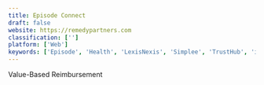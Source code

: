 ```yaml
---
title: Episode Connect
draft: false 
website: https://remedypartners.com
classification: ['']
platform: ['Web']
keywords: ['Episode', 'Health', 'LexisNexis', 'Simplee', 'TrustHub', 'iClinic', 'nThrive']
---
```

Value-Based Reimbursement